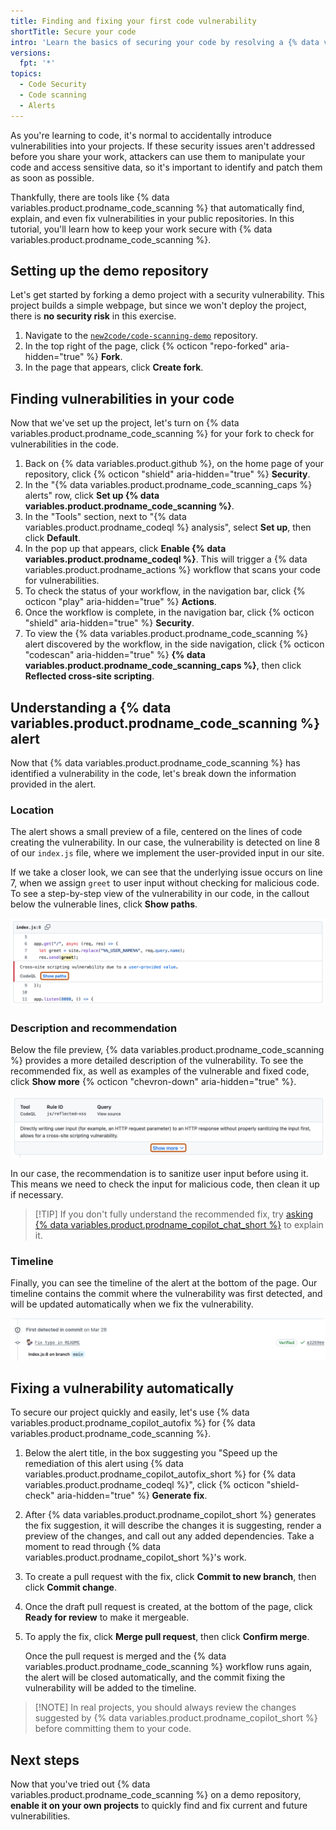 ```yaml
---
title: Finding and fixing your first code vulnerability
shortTitle: Secure your code
intro: 'Learn the basics of securing your code by resolving a {% data variables.product.prodname_code_scanning %} alert in a demo repository.'
versions:
  fpt: '*'
topics:
  - Code Security
  - Code scanning
  - Alerts
---
```


As you're learning to code, it's normal to accidentally introduce vulnerabilities into your projects. If these security issues aren't addressed before you share your work, attackers can use them to manipulate your code and access sensitive data, so it's important to identify and patch them as soon as possible.

Thankfully, there are tools like {% data variables.product.prodname_code_scanning %} that automatically find, explain, and even fix vulnerabilities in your public repositories. In this tutorial, you'll learn how to keep your work secure with {% data variables.product.prodname_code_scanning %}.

## Setting up the demo repository

Let's get started by forking a demo project with a security vulnerability. This project builds a simple webpage, but since we won't deploy the project, there is **no security risk** in this exercise.

1. Navigate to the [`new2code/code-scanning-demo`](https://github.com/new2code/code-scanning-demo) repository.
1. In the top right of the page, click {% octicon "repo-forked" aria-hidden="true" %} **Fork**.
1. In the page that appears, click **Create fork**.

## Finding vulnerabilities in your code

Now that we've set up the project, let's turn on {% data variables.product.prodname_code_scanning %} for your fork to check for vulnerabilities in the code.

1. Back on {% data variables.product.github %}, on the home page of your repository, click {% octicon "shield" aria-hidden="true" %} **Security**.
1. In the "{% data variables.product.prodname_code_scanning_caps %} alerts" row, click **Set up {% data variables.product.prodname_code_scanning %}**.
1. In the "Tools" section, next to "{% data variables.product.prodname_codeql %} analysis", select **Set up**, then click **Default**.
1. In the pop up that appears, click **Enable {% data variables.product.prodname_codeql %}**. This will trigger a {% data variables.product.prodname_actions %} workflow that scans your code for vulnerabilities.
1. To check the status of your workflow, in the navigation bar, click {% octicon "play" aria-hidden="true" %} **Actions**.
1. Once the workflow is complete, in the navigation bar, click {% octicon "shield" aria-hidden="true" %} **Security**.
1. To view the {% data variables.product.prodname_code_scanning %} alert discovered by the workflow, in the side navigation, click {% octicon "codescan" aria-hidden="true" %} **{% data variables.product.prodname_code_scanning_caps %}**, then click **Reflected cross-site scripting**.

## Understanding a {% data variables.product.prodname_code_scanning %} alert

Now that {% data variables.product.prodname_code_scanning %} has identified a vulnerability in the code, let's break down the information provided in the alert.

### Location

The alert shows a small preview of a file, centered on the lines of code creating the vulnerability. In our case, the vulnerability is detected on line 8 of our `index.js` file, where we implement the user-provided input in our site.

If we take a closer look, we can see that the underlying issue occurs on line 7, when we assign `greet` to user input without checking for malicious code. To see a step-by-step view of the vulnerability in our code, in the callout below the vulnerable lines, click **Show paths**.

![Screenshot of the location of a {% data variables.product.prodname_code_scanning %} alert. A "Show paths" button is outlined in orange.](/assets/images/help/repository/code-scanning-alert-location-learners.png)

### Description and recommendation

Below the file preview, {% data variables.product.prodname_code_scanning %} provides a more detailed description of the vulnerability. To see the recommended fix, as well as examples of the vulnerable and fixed code, click **Show more** {% octicon "chevron-down" aria-hidden="true" %}.

![Screenshot of the details of a {% data variables.product.prodname_code_scanning %} alert. A dropdown labeled "Show more" is outlined in orange.](/assets/images/help/repository/code-scanning-alert-details-learners.png)

In our case, the recommendation is to sanitize user input before using it. This means we need to check the input for malicious code, then clean it up if necessary.

> [!TIP] If you don't fully understand the recommended fix, try [asking {% data variables.product.prodname_copilot_chat_short %}](https://github.com/copilot) to explain it.

### Timeline

Finally, you can see the timeline of the alert at the bottom of the page. Our timeline contains the commit where the vulnerability was first detected, and will be updated automatically when we fix the vulnerability.

![Screenshot of the timeline for a {% data variables.product.prodname_code_scanning %} alert.](/assets/images/help/repository/code-scanning-alert-timeline-learners.png)

## Fixing a vulnerability automatically

To secure our project quickly and easily, let's use {% data variables.product.prodname_copilot_autofix %} for {% data variables.product.prodname_code_scanning %}.

1. Below the alert title, in the box suggesting you "Speed up the remediation of this alert using {% data variables.product.prodname_copilot_autofix_short %} for {% data variables.product.prodname_codeql %}", click {% octicon "shield-check" aria-hidden="true" %} **Generate fix**.
1. After {% data variables.product.prodname_copilot_short %} generates the fix suggestion, it will describe the changes it is suggesting, render a preview of the changes, and call out any added dependencies. Take a moment to read through {% data variables.product.prodname_copilot_short %}'s work.
1. To create a pull request with the fix, click **Commit to new branch**, then click **Commit change**.
1. Once the draft pull request is created, at the bottom of the page, click **Ready for review** to make it mergeable.
1. To apply the fix, click **Merge pull request**, then click **Confirm merge**.

    Once the pull request is merged and the {% data variables.product.prodname_code_scanning %} workflow runs again, the alert will be closed automatically, and the commit fixing the vulnerability will be added to the timeline.

  > [!NOTE] In real projects, you should always review the changes suggested by {% data variables.product.prodname_copilot_short %} before committing them to your code.

## Next steps

Now that you've tried out {% data variables.product.prodname_code_scanning %} on a demo repository, **enable it on your own projects** to quickly find and fix current and future vulnerabilities.
